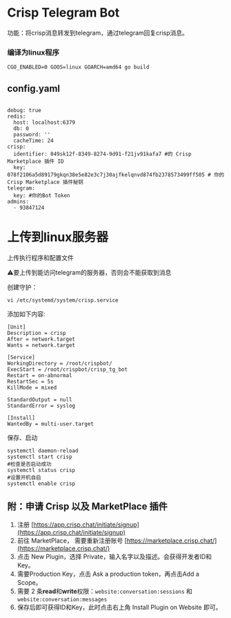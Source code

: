 # Crisp Telegram Bot

功能：将crisp消息转发到telegram，通过telegram回复crisp消息。

### 编译为linux程序

`CGO_ENABLED=0 GOOS=linux GOARCH=amd64 go build`

## config.yaml

```

debug: true
redis:
  host: localhost:6379
  db: 0
  password: ''
  cacheTime: 24
crisp:
  identifier: 049sk12f-8349-8274-9d91-f21jv91kafa7 #的 Crisp Marketplace 插件 ID
  key: 078f2106a5d89179gkqn38e5e82e3c7j30ajfkelqnvd874fb2378573499ff505 # 你的 Crisp Marketplace 插件秘钥
telegram:
  key: #你的Bot Token
admins:
  - 93847124
```

# 上传到linux服务器

上传执行程序和配置文件

⚠️要上传到能访问telegram的服务器，否则会不能获取到消息

创建守护：

```
vi /etc/systemd/system/crisp.service
```

添加如下内容:

```shell
[Unit]
Description = crisp
After = network.target
Wants = network.target

[Service]
WorkingDirectory = /root/crispbot/
ExecStart = /root/crispbot/crisp_tg_bot
Restart = on-abnormal
RestartSec = 5s
KillMode = mixed

StandardOutput = null
StandardError = syslog

[Install]
WantedBy = multi-user.target

```

保存、启动

```
systemctl daemon-reload
systemctl start crisp
#检查是否启动成功
systemctl status crisp
#设置开机自启
systemctl enable crisp
```

## 附：申请 Crisp 以及 MarketPlace 插件

1. 注册 [https://app.crisp.chat/initiate/signup](https://app.crisp.chat/initiate/signup)
2. 前往 MarketPlace， 需要重新注册账号 [https://marketplace.crisp.chat/](https://marketplace.crisp.chat/)
3. 点击 New Plugin，选择 Private，输入名字以及描述。会获得开发者ID和Key。
4. 需要Production Key，点击 Ask a production token，再点击Add a Scope。
5. 需要 2 条**read**和**write**权限：`website:conversation:sessions` 和 `website:conversation:messages`
6. 保存后即可获得ID和Key，此时点击右上角 Install Plugin on Website 即可。

